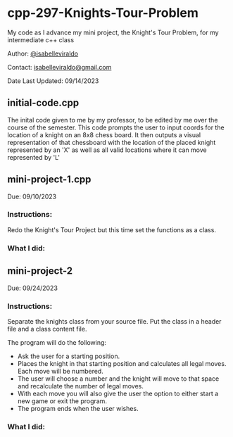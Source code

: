 # cpp-297-Knights-Tour-Problem
My code as I advance my mini project, the Knight's Tour Problem, for my intermediate c++ class

Author: [@isabelleviraldo](https://github.com/isabelleviraldo)

Contact: isabelleviraldo@gmail.com

Date Last Updated: 09/14/2023

## initial-code.cpp
The inital code given to me by my professor, to be edited by me over the course of the semester. This code prompts the user to input coords for the location of a knight on an 8x8 chess board. It then outputs a visual representation of that chessboard with the location of the placed knight represented by an 'X' as well as all valid locations where it can move represented by 'L'

## mini-project-1.cpp
Due: 09/10/2023

### Instructions: 

Redo the Knight's Tour Project but this time set the functions as a class.

### What I did:

## mini-project-2
Due: 09/24/2023

### Instructions: 

Separate the knights class from your source file. Put the class in a header file and a class content file.

The program will do the following:

- Ask the user for a starting position.
- Places the knight in that starting position and calculates all legal moves. Each move will be numbered.
- The user will choose a number and the knight will move to that space and recalculate the number of legal moves.
- With each move you will also give the user the option to either start a new game or exit the program.
- The program ends when the user wishes.

### What I did:
